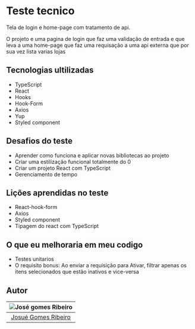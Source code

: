 # Teste tecnico

Tela de login e home-page com tratamento de api.

O projeto e uma pagina de login que faz uma validação de entrada e que leva a uma home-page que faz uma requisação a uma api externa que por sua vez lista varias lojas

## Tecnologias ultilizadas

- TypeScript
- React
- Hooks
- Hook-Form
- Axios
- Yup
- Styled component

## Desafios do teste

- Aprender como funciona e aplicar novas bibliotecas ao projeto
- Criar uma estilização funcional totalmente do 0
- Criar um projeto React com TypeScript
- Gerenciamento de tempo

## Lições aprendidas no teste

- React-hook-form
- Axios
- Styled component
- Tipagem do react com TypeScript

## O que eu melhoraria em meu codigo

- Testes unitarios
- O requisito bonus: Ao enviar a requisição para Ativar, filtrar apenas os itens selecionados que estão inativos e
  vice-versa

## Autor

| ![José gomes Ribeiro](https://avatars.githubusercontent.com/u/49007242?v=4) |
| :-------------------------------------------------------------------------: |
|              [Josué Gomes Ribeiro](https://github.com/Ryogazz)              |
